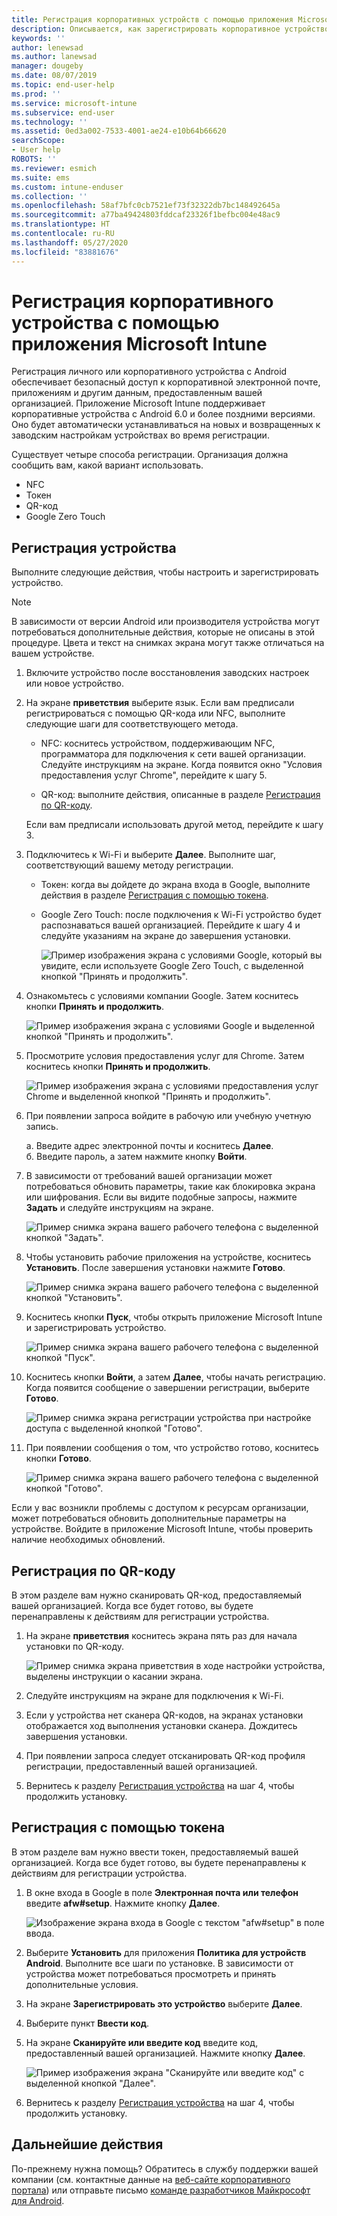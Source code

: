 ```yaml
---
title: Регистрация корпоративных устройств с помощью приложения Microsoft Intune | Документация Майкрософт
description: Описывается, как зарегистрировать корпоративное устройство с Android в Intune.
keywords: ''
author: lenewsad
ms.author: lanewsad
manager: dougeby
ms.date: 08/07/2019
ms.topic: end-user-help
ms.prod: ''
ms.service: microsoft-intune
ms.subservice: end-user
ms.technology: ''
ms.assetid: 0ed3a002-7533-4001-ae24-e10b64b66620
searchScope:
- User help
ROBOTS: ''
ms.reviewer: esmich
ms.suite: ems
ms.custom: intune-enduser
ms.collection: ''
ms.openlocfilehash: 58af7bfc0cb7521ef73f32322db7bc148492645a
ms.sourcegitcommit: a77ba49424803fddcaf23326f1befbc004e48ac9
ms.translationtype: HT
ms.contentlocale: ru-RU
ms.lasthandoff: 05/27/2020
ms.locfileid: "83881676"
---
```

# <a name="enroll-your-corporate-device-with-the-microsoft-intune-app"></a>Регистрация корпоративного устройства с помощью приложения Microsoft Intune

Регистрация личного или корпоративного устройства с Android обеспечивает безопасный доступ к корпоративной электронной почте, приложениям и другим данным, предоставленным вашей организацией. Приложение Microsoft Intune поддерживает корпоративные устройства с Android 6.0 и более поздними версиями. Оно будет автоматически устанавливаться на новых и возвращенных к заводским настройкам устройствах во время регистрации. 

Существует четыре способа регистрации. Организация должна сообщить вам, какой вариант использовать.
 
* NFC  
* Токен  
* QR-код   
* Google Zero Touch  

## <a name="enroll-device"></a>Регистрация устройства 
Выполните следующие действия, чтобы настроить и зарегистрировать устройство.  

> [!NOTE]
> В зависимости от версии Android или производителя устройства могут потребоваться дополнительные действия, которые не описаны в этой процедуре. Цвета и текст на снимках экрана могут также отличаться на вашем устройстве.  

1. Включите устройство после восстановления заводских настроек или новое устройство.  
2. На экране **приветствия** выберите язык.   Если вам предписали регистрироваться с помощью QR-кода или NFC, выполните следующие шаги для соответствующего метода.  
     * NFC: коснитесь устройством, поддерживающим NFC, программатора для подключения к сети вашей организации. Следуйте инструкциям на экране. Когда появится окно "Условия предоставления услуг Chrome", перейдите к шагу 5.  

     * QR-код: выполните действия, описанные в разделе [Регистрация по QR-коду](#qr-code-enrollment).  

     Если вам предписали использовать другой метод, перейдите к шагу 3.    

3. Подключитесь к Wi-Fi и выберите **Далее**. Выполните шаг, соответствующий вашему методу регистрации. 

    * Токен: когда вы дойдете до экрана входа в Google, выполните действия в разделе [Регистрация с помощью токена](#token-enrollment).  
    * Google Zero Touch: после подключения к Wi-Fi устройство будет распознаваться вашей организацией. Перейдите к шагу 4 и следуйте указаниям на экране до завершения установки.    
 
       ![Пример изображения экрана с условиями Google, который вы увидите, если используете Google Zero Touch, с выделенной кнопкой "Принять и продолжить".](./media/google-zero-touch-intune-app-01.png)   
   
4. Ознакомьтесь с условиями компании Google. Затем коснитесь кнопки **Принять и продолжить**.  

      ![Пример изображения экрана с условиями Google и выделенной кнопкой "Принять и продолжить".](./media/fully-managed-intune-app-04.png)   

6. Просмотрите условия предоставления услуг для Chrome. Затем коснитесь кнопки **Принять и продолжить**.  

   ![Пример изображения экрана с условиями предоставления услуг Chrome и выделенной кнопкой "Принять и продолжить".](./media/fully-managed-intune-app-06.png)   

7. При появлении запроса войдите в рабочую или учебную учетную запись.   

    а. Введите адрес электронной почты и коснитесь **Далее**.      
    б. Введите пароль, а затем нажмите кнопку **Войти**.  

8. В зависимости от требований вашей организации может потребоваться обновить параметры, такие как блокировка экрана или шифрования. Если вы видите подобные запросы, нажмите **Задать** и следуйте инструкциям на экране.  

   ![Пример снимка экрана вашего рабочего телефона с выделенной кнопкой "Задать".](./media/fully-managed-intune-app-10.png)   

9. Чтобы установить рабочие приложения на устройстве, коснитесь **Установить**. После завершения установки нажмите **Готово**.  

   ![Пример снимка экрана вашего рабочего телефона с выделенной кнопкой "Установить".](./media/fully-managed-intune-app-11.png)   

10. Коснитесь кнопки **Пуск**, чтобы открыть приложение Microsoft Intune и зарегистрировать устройство. 

    ![Пример снимка экрана вашего рабочего телефона с выделенной кнопкой "Пуск".](./media/fully-managed-intune-app-17.png)   

11. Коснитесь кнопки **Войти**, а затем **Далее**, чтобы начать регистрацию. Когда появится сообщение о завершении регистрации, выберите **Готово**.  

    ![Пример снимка экрана регистрации устройства при настройке доступа с выделенной кнопкой "Готово".](./media/fully-managed-intune-app-19.png)   

10. При появлении сообщения о том, что устройство готово, коснитесь кнопки **Готово**.  

    ![Пример снимка экрана вашего рабочего телефона с выделенной кнопкой "Готово".](./media/fully-managed-intune-app-18.png)   

Если у вас возникли проблемы с доступом к ресурсам организации, может потребоваться обновить дополнительные параметры на устройстве. Войдите в приложение Microsoft Intune, чтобы проверить наличие необходимых обновлений.   


## <a name="qr-code-enrollment"></a>Регистрация по QR-коду  
В этом разделе вам нужно сканировать QR-код, предоставляемый вашей организацией.  Когда все будет готово, вы будете перенаправлены к действиям для регистрации устройства.     
  
1. На экране **приветствия** коснитесь экрана пять раз для начала установки по QR-коду.  

   ![Пример снимка экрана приветствия в ходе настройки устройства, выделены инструкции о касании экрана.](./media/qr-code-intune-app-01.png)  

2. Следуйте инструкциям на экране для подключения к Wi-Fi.  
3. Если у устройства нет сканера QR-кодов, на экранах установки отображается ход выполнения установки сканера. Дождитесь завершения установки.  
4. При появлении запроса следует отсканировать QR-код профиля регистрации, предоставленный вашей организацией.  
5. Вернитесь к разделу [Регистрация устройства](#enroll-device) на шаг 4, чтобы продолжить установку.  

## <a name="token-enrollment"></a>Регистрация с помощью токена  
В этом разделе вам нужно ввести токен, предоставляемый вашей организацией. Когда все будет готово, вы будете перенаправлены к действиям для регистрации устройства.  

1. В окне входа в Google в поле **Электронная почта или телефон** введите **afw#setup**. Нажмите кнопку **Далее**. 

   ![Изображение экрана входа в Google с текстом "afw#setup" в поле ввода.](./media/token-intune-app-01.png)   

2. Выберите **Установить** для приложения **Политика для устройств Android**. Выполните все шаги по установке. В зависимости от устройства может потребоваться просмотреть и принять дополнительные условия.    

3. На экране **Зарегистрировать это устройство** выберите **Далее**.  

4. Выберите пункт **Ввести код**.  

5. На экране **Сканируйте или введите код** введите код, предоставленный вашей организацией.  Нажмите кнопку **Далее**.  

   ![Пример изображения экрана "Сканируйте или введите код" с выделенной кнопкой "Далее".](./media/token-intune-app-04.png)  

6. Вернитесь к разделу [Регистрация устройства](#enroll-device) на шаг 4, чтобы продолжить установку.  



## <a name="next-steps"></a>Дальнейшие действия   
По-прежнему нужна помощь? Обратитесь в службу поддержки вашей компании (см. контактные данные на [веб-сайте корпоративного портала](https://go.microsoft.com/fwlink/?linkid=2010980)) или отправьте письмо <a href="mailto:wintunedroidfbk@microsoft.com?subject=I'm having trouble with enrolling my Android device&body=Describe the issue you're experiencing here.">команде разработчиков Майкрософт для Android</a>.  
